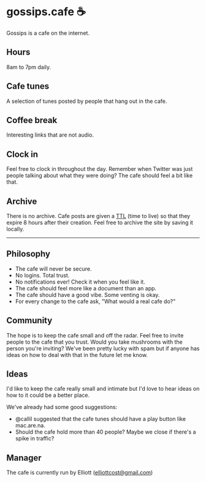 # gossips.cafe ☕️

Gossips is a cafe on the internet.

## Hours
8am to 7pm daily.

## Cafe tunes
A selection of tunes posted by people that hang out in the cafe.

## Coffee break
Interesting links that are not audio.

## Clock in
Feel free to clock in throughout the day. Remember when Twitter was just people talking about what they were doing? The cafe should feel a bit like that.

## Archive
There is no archive. Cafe posts are given a [TTL](https://docs.mongodb.com/manual/tutorial/expire-data/) (time to live) so that they expire 8 hours after their creation. Feel free to archive the site by saving it locally.

---

## Philosophy
- The cafe will never be secure.
- No logins. Total trust.
- No notifications ever! Check it when you feel like it.
- The cafe should feel more like a document than an app.
- The cafe should have a good vibe. Some venting is okay.
- For every change to the cafe ask, "What would a real cafe do?"

## Community
The hope is to keep the cafe small and off the radar. Feel free to invite people to the cafe that you trust. Would you take mushrooms with the person you're inviting? We've been pretty lucky with spam but if anyone has ideas on how to deal with that in the future let me know.

## Ideas
I'd like to keep the cafe really small and intimate but I'd love to hear ideas on how to it could be a better place.

We've already had some good suggestions:
- @callil suggested that the cafe tunes should have a play button like mac.are.na.
- Should the cafe hold more than 40 people? Maybe we close if there's a spike in traffic?

## Manager
The cafe is currently run by Elliott (elliottcost@gmail.com)




